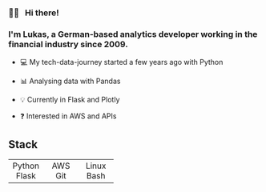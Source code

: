 ### 👋🏻 &nbsp; Hi there!

### I'm Lukas, a German-based analytics developer working in the financial industry since 2009. 
  

- 💻 My tech-data-journey started a few years ago with Python  

- 📊 Analysing data with Pandas  

- 💡 Currently in Flask and Plotly  

- ❓ Interested in AWS and APIs  
  

## Stack  

<table><tr><td valign="top" width="33%">

<div align="center">  
Python <br>
Flask
</div>

</td><td valign="top" width="33%">

<div align="center">  
AWS <br>
Git
</div>

</td><td valign="top" width="33%">

<div align="center">  
Linux <br>
Bash
</div>

</td></tr></table>
